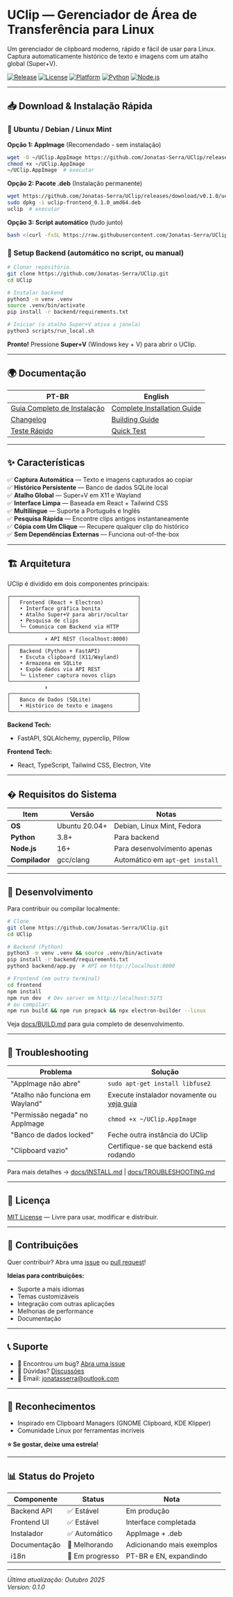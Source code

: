<!-- Language Toggle: [Português](#português-br) | [English](#english) -->

# UClip — Gerenciador de Área de Transferência para Linux

Um gerenciador de clipboard moderno, rápido e fácil de usar para Linux. Captura automaticamente histórico de texto e imagens com um atalho global (Super+V).

[![Release](https://img.shields.io/github/v/release/Jonatas-Serra/UClip?style=flat-square)](https://github.com/Jonatas-Serra/UClip/releases)
[![License](https://img.shields.io/badge/license-MIT-blue?style=flat-square)](LICENSE)
[![Platform](https://img.shields.io/badge/platform-Linux-yellow?style=flat-square)](README.md)
[![Python](https://img.shields.io/badge/python-3.8+-blue?style=flat-square)](https://www.python.org/)
[![Node.js](https://img.shields.io/badge/node-16+-green?style=flat-square)](https://nodejs.org/)

---

## 📥 Download & Instalação Rápida

### 🐧 Ubuntu / Debian / Linux Mint

**Opção 1: AppImage** (Recomendado - sem instalação)
```bash
wget -O ~/UClip.AppImage https://github.com/Jonatas-Serra/UClip/releases/download/v0.1.0/UClip-0.1.0.AppImage
chmod +x ~/UClip.AppImage
~/UClip.AppImage  # executar
```

**Opção 2: Pacote .deb** (Instalação permanente)
```bash
wget https://github.com/Jonatas-Serra/UClip/releases/download/v0.1.0/uclip-frontend_0.1.0_amd64.deb
sudo dpkg -i uclip-frontend_0.1.0_amd64.deb
uclip  # executar
```

**Opção 3: Script automático** (tudo junto)
```bash
bash <(curl -fsSL https://raw.githubusercontent.com/Jonatas-Serra/UClip/main/scripts/install.sh)
```

### 🎯 Setup Backend (automático no script, ou manual)

```bash
# Clonar repositório
git clone https://github.com/Jonatas-Serra/UClip.git
cd UClip

# Instalar backend
python3 -m venv .venv
source .venv/bin/activate
pip install -r backend/requirements.txt

# Iniciar (o atalho Super+V ativa a janela)
python3 scripts/run_local.sh
```

**Pronto!** Pressione **Super+V** (Windows key + V) para abrir o UClip.

---

## 🌍 Documentação

| PT-BR | English |
|--------|---------|
| [Guia Completo de Instalação](docs/INSTALL.pt.md) | [Complete Installation Guide](docs/INSTALL.md) |
| [Changelog](docs/CHANGELOG.md) | [Building Guide](docs/BUILD.md) |
| [Teste Rápido](docs/TESTE_RAPIDO.md) | [Quick Test](docs/QUICK_TEST.md) |

---

## ✨ Características

✅ **Captura Automática** — Texto e imagens capturados ao copiar  
✅ **Histórico Persistente** — Banco de dados SQLite local  
✅ **Atalho Global** — Super+V em X11 e Wayland  
✅ **Interface Limpa** — Baseada em React + Tailwind CSS  
✅ **Multilíngue** — Suporte a Português e Inglês  
✅ **Pesquisa Rápida** — Encontre clips antigos instantaneamente  
✅ **Cópia com Um Clique** — Recupere qualquer clip do histórico  
✅ **Sem Dependências Externas** — Funciona out-of-the-box

---

## 🏗️ Arquitetura

UClip é dividido em dois componentes principais:

```
┌─────────────────────────────────────────┐
│   Frontend (React + Electron)           │
│   • Interface gráfica bonita            │
│   • Atalho Super+V para abrir/ocultar   │
│   • Pesquisa de clips                   │
│   └─ Comunica com Backend via HTTP      │
└─────────────────────────────────────────┘
            ⬇️ API REST (localhost:8000)
┌─────────────────────────────────────────┐
│   Backend (Python + FastAPI)            │
│   • Escuta clipboard (X11/Wayland)      │
│   • Armazena em SQLite                  │
│   • Expõe dados via API REST            │
│   └─ Listener captura novos clips       │
└─────────────────────────────────────────┘
            ⬇️
┌─────────────────────────────────────────┐
│   Banco de Dados (SQLite)               │
│   • Histórico de texto e imagens        │
└─────────────────────────────────────────┘
```

**Backend Tech:**
- FastAPI, SQLAlchemy, pyperclip, Pillow

**Frontend Tech:**
- React, TypeScript, Tailwind CSS, Electron, Vite

---

## � Requisitos do Sistema

| Item | Versão | Notas |
|------|--------|-------|
| **OS** | Ubuntu 20.04+ | Debian, Linux Mint, Fedora |
| **Python** | 3.8+ | Para backend |
| **Node.js** | 16+ | Para desenvolvimento apenas |
| **Compilador** | gcc/clang | Automático em `apt-get install` |

---

## 🚀 Desenvolvimento

Para contribuir ou compilar localmente:

```bash
# Clone
git clone https://github.com/Jonatas-Serra/UClip.git
cd UClip

# Backend (Python)
python3 -m venv .venv && source .venv/bin/activate
pip install -r backend/requirements.txt
python3 backend/app.py  # API em http://localhost:8000

# Frontend (em outro terminal)
cd frontend
npm install
npm run dev  # Dev server em http://localhost:5173
# ou compilar:
npm run build && npm run prepack && npx electron-builder --linux
```

Veja [docs/BUILD.md](docs/BUILD.md) para guia completo de desenvolvimento.

---

## 🐛 Troubleshooting

| Problema | Solução |
|----------|---------|
| "AppImage não abre" | `sudo apt-get install libfuse2` |
| "Atalho não funciona em Wayland" | Execute instalador novamente ou [veja guia](docs/INSTALL.md) |
| "Permissão negada" no AppImage | `chmod +x ~/UClip.AppImage` |
| "Banco de dados locked" | Feche outra instância do UClip |
| "Clipboard vazio" | Certifique-se que backend está rodando |

Para mais detalhes → [docs/INSTALL.md](docs/INSTALL.md) | [docs/TROUBLESHOOTING.md](docs/TROUBLESHOOTING.md)

---

## 📄 Licença

[MIT License](LICENSE) — Livre para usar, modificar e distribuir.

---

## 🤝 Contribuições

Quer contribuir? Abra uma [issue](https://github.com/Jonatas-Serra/UClip/issues) ou [pull request](https://github.com/Jonatas-Serra/UClip/pulls)!

**Ideias para contribuições:**
- Suporte a mais idiomas
- Temas customizáveis
- Integração com outras aplicações
- Melhorias de performance
- Documentação

---

## 📞 Suporte

- 🐛 Encontrou um bug? [Abra uma issue](https://github.com/Jonatas-Serra/UClip/issues/new)
- 💬 Dúvidas? [Discussões](https://github.com/Jonatas-Serra/UClip/discussions)
- 📧 Email: [jonatasserra@outlook.com](mailto:jonatasserra@outlook.com)

---

## 🌟 Reconhecimentos

- Inspirado em Clipboard Managers (GNOME Clipboard, KDE Klipper)
- Comunidade Linux por ferramentas incríveis

**⭐ Se gostar, deixe uma estrela!**

---

## 📊 Status do Projeto

| Componente | Status | Nota |
|------------|--------|------|
| Backend API | ✅ Estável | Em produção |
| Frontend UI | ✅ Estável | Interface completada |
| Instalador | ✅ Automático | AppImage + .deb |
| Documentação | 🔄 Melhorando | Adicionando mais exemplos |
| i18n | 🚀 Em progresso | PT-BR e EN, expandindo |

---

*Última atualização: Outubro 2025*  
*Version: 0.1.0*
